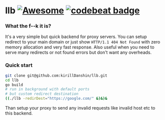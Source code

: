 # llb [![Awesome](https://cdn.rawgit.com/sindresorhus/awesome/d7305f38d29fed78fa85652e3a63e154dd8e8829/media/badge.svg)](https://github.com/avelino/awesome-go) [![codebeat badge](https://codebeat.co/badges/94797360-23ee-4228-b7ce-a5f4c2456433)](https://codebeat.co/projects/github-com-kirilldanshin-llb)

### What the f--k it is?
It's a very simple but quick backend for proxy servers. You can setup redirect to your main domain or just show `HTTP/1.1 404 Not Found` with zero memory allocation and very fast response. Also useful when you need to serve many redirects or not found errors but don't want any overheads.

### Quick start

```sh
git clone git@github.com:kirillDanshin/llb.git
cd llb
go build
# run in background with default ports 
# but custom redirect destination
((./llb -redirDest="https://google.com/" &)&)&
```

Than setup your proxy to send any invalid requests like invalid host etc to this backend.
